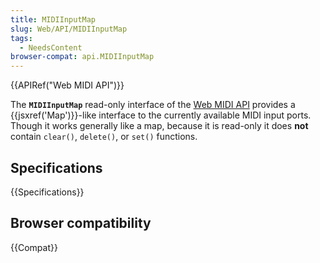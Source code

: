 ```yaml
---
title: MIDIInputMap
slug: Web/API/MIDIInputMap
tags:
  - NeedsContent
browser-compat: api.MIDIInputMap
---
```

{{APIRef("Web MIDI API")}}

The **`MIDIInputMap`** read-only interface of the [Web MIDI API](/en-US/docs/Web/API/Web_MIDI_API) provides a {{jsxref('Map')}}-like interface to the currently available MIDI input ports. Though it works generally like a map, because it is read-only it does **not** contain `clear()`, `delete()`, or `set()` functions.

## Specifications

{{Specifications}}

## Browser compatibility

{{Compat}}
